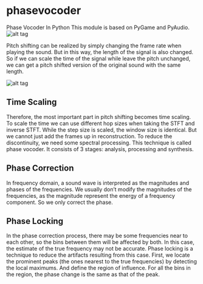 # phasevocoder
Phase Vocoder In Python
This module is based on PyGame and PyAudio.
![alt tag](https://github.com/haoyu987/phasevocoder/blob/master/docs/GUI.PNG)

Pitch shifting can be realized by simply changing the frame rate when playing the sound. But in this way, the length of the signal is also changed. So if we can scale the time of the signal while leave the pitch unchanged, we can get a pitch shifted version of the original sound with the same length.

![alt tag](https://github.com/haoyu987/phasevocoder/blob/master/docs/phasevocoder.png)

## Time Scaling
Therefore, the most important part in pitch shifting becomes time scaling. To scale the time we can use different hop sizes when taking the STFT and inverse STFT. While the step size is scaled, the window size is identical. But we cannot just add the frames up in reconstruction. To reduce the discontinuity, we need some spectral processing. This technique is called phase vocoder. It consists of 3 stages: analysis, processing and synthesis.
## Phase Correction
In frequency domain, a sound wave is interpreted as the magnitudes and phases of the frequencies. We usually don’t modify the magnitudes of the frequencies, as the magnitude represent the energy of a frequency component. So we only correct the phase.
## Phase Locking
In the phase correction process, there may be some frequencies near to each other, so the bins between them will be affected by both. In this case, the estimate of the true frequency may not be accurate.
Phase locking is a technique to reduce the artifacts resulting from this case. First, we locate the prominent peaks (the ones nearest to the true frequencies) by detecting the local maximums. And define the region of influence. For all the bins in the region, the phase change is the same as that of the peak.
